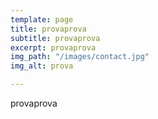 ```yaml
---
template: page
title: provaprova
subtitle: provaprova
excerpt: provaprova
img_path: "/images/contact.jpg"
img_alt: prova

---
```

provaprova
